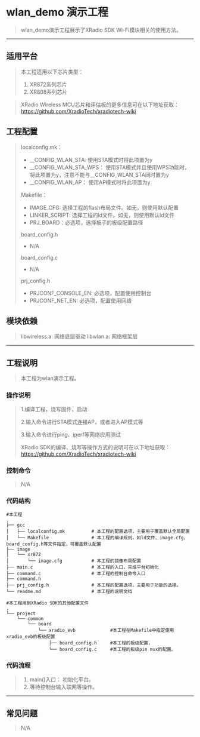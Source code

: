 # wlan_demo 演示工程

> wlan_demo演示工程展示了XRadio SDK Wi-Fi模块相关的使用方法。

---

## 适用平台

> 本工程适用以下芯片类型：
>
> 1. XR872系列芯片
> 2. XR808系列芯片

> XRadio Wireless MCU芯片和评估板的更多信息可在以下地址获取：
> https://github.com/XradioTech/xradiotech-wiki

## 工程配置

> localconfig.mk：
> * __CONFIG_WLAN_STA: 使用STA模式时将此项置为y
> * __CONFIG_WLAN_STA_WPS： 使用STA模式并且使用WPS功能时，将此项置为y，注意不能与__CONFIG_WLAN_STA同时置为y
> * __CONFIG_WLAN_AP： 使用AP模式时将此项置为y
>
> Makefile：
> * IMAGE_CFG: 选择工程的flash布局文件。如无，则使用默认配置
> * LINKER_SCRIPT: 选择工程的ld文件。如无，则使用默认ld文件
> * PRJ_BOARD：必选项，选择板子的板级配置路径
>
> board_config.h
> * N/A
>
> board_config.c
> * N/A
>
> prj_config.h
>
> * PRJCONF_CONSOLE_EN: 必选项，配置使用控制台
> * PRJCONF_NET_EN: 必选项，配置使用网络

## 模块依赖

> libwireless.a: 网络底层驱动
> libwlan.a: 网络框架层

---

## 工程说明

> 本工程为wlan演示工程。

### 操作说明

> 1.编译工程，烧写固件，启动
>
> 2.输入命令进行STA模式连接AP，或者进入AP模式等
>
> 3.输入命令进行ping、iperf等网络应用测试
> 
> XRadio SDK的编译、烧写等操作方式的说明可在以下地址获取：
> https://github.com/XradioTech/xradiotech-wiki

### 控制命令

> N/A

### 代码结构
```
#本工程
.
├── gcc
│   ├── localconfig.mk          # 本工程的配置选项，主要用于覆盖默认全局配置
│   └── Makefile                # 本工程的编译规则，如ld文件、image.cfg、board_config.h等文件指定，可覆盖默认配置
├── image
│   └── xr872
│       └── image.cfg           # 本工程的镜像布局配置
├── main.c                      # 本工程的入口，完成平台初始化
├── command.c                   # 本工程的控制台命令入口
├── command.h
├── prj_config.h                # 本工程的配置选项，主要用于功能的选择。
└── readme.md                   # 本工程的说明文档

#本工程用到XRadio SDK的其他配置文件
.
└── project
    └── common
        └── board
            └── xradio_evb             #本工程在Makefile中指定使用xradio_evb的板级配置
                ├── board_config.h     #本工程的板级配置，
                └── board_config.c     #本工程的板级pin mux的配置。
```
### 代码流程

> 1. main()入口： 初始化平台。
> 2. 等待控制台输入联网等操作。

---


## 常见问题

> N/A
